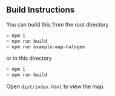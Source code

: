 ## Build Instructions

You can build this from the root directory

```bash
> npm i
> npm run build
> npm run example-map-halogen
```

or in this directory

```bash
> npm i
> npm run build
```

Open `dist/index.html` to view the map.
